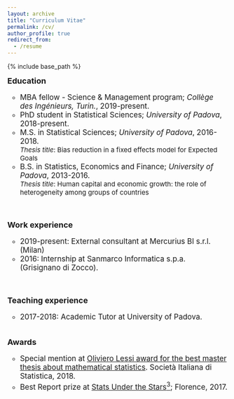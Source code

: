 ```yaml
---
layout: archive
title: "Curriculum Vitae"
permalink: /cv/
author_profile: true
redirect_from:
  - /resume
---
```


{% include base_path %}

<style type="text/css">
    a.typeA:hover {text-decoration: underline;}
</style>

<font style="font-size:17px">
<b style="font-size:18px"> Education </b>
<ul style="list-style-type:circle;">
  <li> MBA fellow - Science & Management program; <i>Collège des Ingénieurs, Turin.</i>, 2019-present.</li>
  <li> PhD student in Statistical Sciences; <i>University of Padova</i>, 2018-present.</li>
  <li> M.S. in Statistical Sciences; <i>University of Padova</i>, 2016-2018.</li><font style="font-size:15px">
  <i>Thesis title</i>: Bias reduction in a fixed effects model for Expected Goals</font>
  <font style="font-size:17px"><li> B.S. in Statistics, Economics and Finance; <i>University of Padova</i>, 2013-2016.</li></font> <font style="font-size:15px">
  <i>Thesis title</i>: Human capital and economic growth: the role of heterogeneity among groups of countries</font> 
</ul>  
<br>


<b style="font-size:18px"> Work experience </b>
<ul style="list-style-type:circle;">
  <li>2019-present: External consultant at Mercurius BI s.r.l. (Milan) </li>
  <li>2016: Internship at Sanmarco Informatica s.p.a. (Grisignano di Zocco). </li>
</ul>
<br>

<b style="font-size:18px">Teaching experience</b>
<ul style="list-style-type:circle;"> 
  <li>2017-2018: Academic Tutor at University of Padova.</li>
</ul>

<br>
<b style="font-size:18px">Awards</b>
<ul style="list-style-type:circle;"> 
<li> Special mention at <a class="typeA" href="https://www.sis-statistica.it/index.php?p=9928&l=ita/">Oliviero Lessi award for the best master thesis about mathematical statistics</a>. Società Italiana di Statistica, 2018.</li>
<li> Best Report prize at <a class="typeA" href="http://local.disia.unifi.it/sus3/">Stats Under the Stars<sup>3</sup></a>; Florence, 2017.</li>
</ul>
  
  
<br/>


